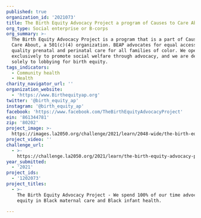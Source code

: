 ```yaml
---
published: true
organization_id: '2021073'
title: The Birth Equity Advocacy Project a program of Causes to Care About
org_type: Social enterprise or B-corps
org_summary: >-
  The Birth Equity Advocacy Project is a program that is a part of Causes to
  Care About, a 501(c)(4) organization. BEAP advocates for equal access to
  quality prenatal and perinatal care for all families of color. We operate
  exclusively to promote social welfare through advocacy, and we are dedicated
  solely to lobbying for birth equity.
tags_indicators:
  - Community health
  - Health
charity_navigator_url: ''
organization_website:
  - 'https://www.Birthequityap.org'
twitter: '@birth_equity_ap'
instagram: '@birth_equity_ap'
facebook: 'https://www.facebook.com/TheBirthEquityAdvocacyProject'
ein: '861344781'
zip: '80202'
project_image: >-
  https://images.la2050.org/challenge/2021/learn/2048-wide/the-birth-equity-advocacy-project-a-program-of-causes-to-care-about.jpg
project_video: ''
challenge_url:
  - >-
    https://challenge.la2050.org/2021/learn/the-birth-equity-advocacy-project-a-program-of-causes-to-care-about/
year_submitted:
  - '2021'
project_ids:
  - '1202073'
project_titles:
  - >-
    The Birth Equity Advocacy Project - We spend 100% of our time advocating for
    equity in Black maternal care and Black infant health.

---
```

